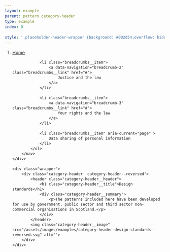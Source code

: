 ```yaml
---
layout: example
parent: pattern.category-header
type: example
index: 0

style: '.placeholder-header-wrapper {background: #002d54;overflow: hidden;}.example-frame__content {padding-left: 0; padding-right: 0;}'
---
```


<div class="placeholder-header-wrapper">
    <div class="wrapper">
        <nav aria-label="Breadcrumb">
            <ol class="breadcrumbs  breadcrumbs--reversed">
                <li class="breadcrumbs__item">
                    <a data-navigation="breadcrumb-1" class="breadcrumbs__link" href="#">
                        Home
                    </a>
                </li>
                
                <li class="breadcrumbs__item">
                    <a data-navigation="breadcrumb-2" class="breadcrumbs__link" href="#">
                        Justice and the law
                    </a>
                </li>
                
                <li class="breadcrumbs__item">
                    <a data-navigation="breadcrumb-3" class="breadcrumbs__link" href="#">
                        Your rights and the law
                    </a>
                </li>

                <li class="breadcrumbs__item" aria-current="page" >
                    Data sharing of personal information
                </li>
            </ol>
        </nav>
    </div>

    <div class="wrapper">
        <div class="category-header  category-header--reversed">
            <header class="category-header__header">
                <h1 class="category-header__title">Design standards</h1>
                <div class="category-header__summary">
                    <p>The patterns included here have been developed for use by government, public sector and third sector non-commercial organisations in Scotland.</p>
                </div>
            </header>
            <img class="category-header__image" src="/assets/images/examples/category-header-design-standards--reversed.svg" alt="">
        </div>
    </div>
</div>
